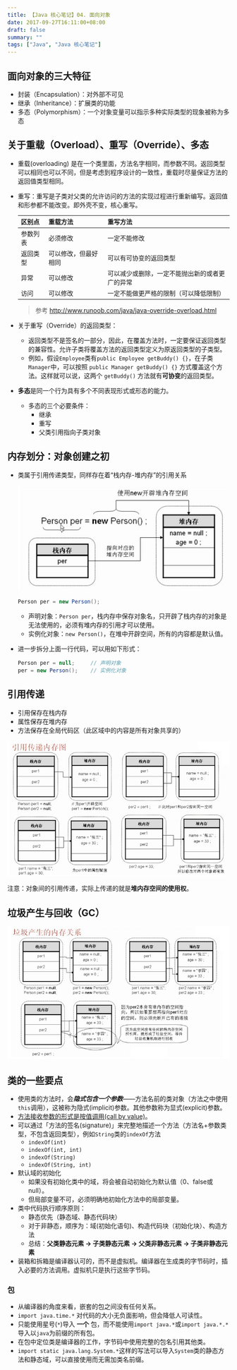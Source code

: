 ```yaml
---
title: 【Java 核心笔记】04. 面向对象
date: 2017-09-27T16:11:00+08:00
draft: false
summary: ""
tags: ["Java", "Java 核心笔记"]
---
```

## 面向对象的三大特征

* 封装（Encapsulation）：对外部不可见
* 继承（Inheritance）：扩展类的功能
* 多态（Polymorphism）：一个对象变量可以指示多种实际类型的现象被称为多态

## 关于重载（Overload）、重写（Override）、多态

* 重载(overloading) 是在一个类里面，方法名字相同，而参数不同。返回类型可以相同也可以不同，但是考虑到程序设计的一致性，重载时尽量保证方法的返回值类型相同。
* 重写：重写是子类对父类的允许访问的方法的实现过程进行重新编写。返回值和形参都不能改变。即外壳不变，核心重写。

  |区别点|重载方法|重写方法|
  |---------|------------|------------|
  |参数列表|必须修改|一定不能修改|
  |返回类型|可以修改，但最好相同|可以有可协变的返回类型|
  |异常|可以修改|可以减少或删除，一定不能抛出新的或者更广的异常|
  |访问|可以修改|一定不能做更严格的限制（可以降低限制）|
  > 参考 http://www.runoob.com/java/java-override-overload.html

* 关于重写（Override）的返回类型：
    * 返回类型不是签名的一部分，因此，在覆盖方法时，一定要保证返回类型的兼容性。允许子类将覆盖方法的返回类型定义为原返回类型的子类型。
    * 例如，假设`Employee`类有`public Employee getBuddy() {}`，在子类`Manager`中，可以按照 `public Manager getBuddy() {}` 方式覆盖这个方法。这样就可以说，这两个 `getBuddy()` 方法就有**可协变**的返回类型。

* **多态**是同一个行为具有多个不同表现形式或形态的能力。
    * 多态的三个必要条件：
        * 继承
        * 重写
        * 父类引用指向子类对象

## 内存划分：对象创建之初

* 类属于引用传递类型，同样存在着“栈内存-堆内存”的引用关系

  ![内存划分](resources/memory-allocation.jpg)

  ```java
  Person per = new Person();
  ```

    * 声明对象：`Person per`，栈内存中保存对象名，只开辟了栈内存的对象是无法使用的，必须有堆内存的引用才可以使用。
    * 实例化对象：`new Person()`，在堆中开辟空间，所有的内容都是默认值。

* 进一步拆分上面一行代码，可以用如下形式：

  ```java
  Person per = null;     // 声明对象
  per = new Person();    // 实例化对象
  ```

## 引用传递

* 引用保存在栈内存
* 属性保存在堆内存
* 方法保存在全局代码区（此区域中的内容是所有对象共享的）

![内存划分](resources/pointer.jpg)

注意：对象间的引用传递，实际上传递的就是**堆内存空间的使用权**。

## 垃圾产生与回收（GC）

![垃圾回收](resources/gc.jpg)

## 类的一些要点

* 使用类的方法时，会***隐式包含一个参数***——方法名前的类对象（方法之中使用`this`调用），这被称为隐式(implicit)参数。其他参数称为显式(explicit)参数。
* [方法接收参数的形式是按值调用(call by value)](/posts/2017/09/27/core-java-03/#3-使用方法交换变量值)。
* 可以通过「方法的签名(signature)」来完整地描述一个方法（方法名+参数类型，不包含返回类型），例如`String`类的`indexOf`方法
  * `indexOf(int)`
  * `indexOf(int, int)`
  * `indexOf(String)`
  * `indexOf(String, int)`
* 默认域的初始化
  * 如果没有初始化类中的域，将会被自动初始化为默认值（0、false或null）。
  * 但局部变量不可，必须明确地初始化方法中的局部变量。
* 类中代码执行顺序原则：
  * 静态优先（静态域、静态代码块）
  * 对于非静态，顺序为：域(初始化语句)、构造代码块（初始化块）、构造方法
  * 总结：**父类静态元素 -> 子类静态元素 -> 父类非静态元素 -> 子类非静态元素**
* 装箱和拆箱是编译器认可的，而不是虚拟机。编译器在生成类的字节码时，插入必要的方法调用。虚拟机只是执行这些字节码。

### 包

* 从编译器的角度来看，嵌套的包之间没有任何关系。
* `import java.time.*` 对代码的大小无负面影响，但会降低人可读性。
* 只能使用星号(`*`)导入 **一个** 包，而不能使用`import java.*`或`import java.*.*`导入以`java`为前缀的所有包。
* 在包中定位类是编译器的工作，字节码中使用完整的包名引用其他类。
* `import static java.lang.System.*`这样的写法可以导入`System`类的静态方法和静态域，可以直接使用而无需加类名前缀。
